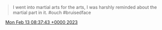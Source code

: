 > I went into martial arts for the arts, I was harshly reminded about the martial part in it\. \#ouch \#bruisedface

<img src="../../media/tweet.ico" width="12" /> [Mon Feb 13 08:37:43 +0000 2023](https://twitter.com/DromerDenker/status/1625051580700532741)